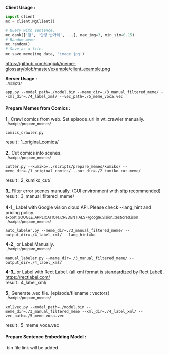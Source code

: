 <b>Client Usage :</b> <br>
```python
import client
mc = client.MgClient()

# Query with sentence.
mc.dank(['잠', '안녕 반가워', ...], max_img=3, min_sim=0.15) 
# Random meme
mc.random()
# Save as a file.
mc.save_meme(img_data, 'image.jpg')
```
https://github.com/sngjuk/meme-glossary/blob/master/example/client_example.png
<br>

<b>Server Usage :</b><br>
<sup>../scripts/</sup><br>
```
app.py --model_path=./model.bin --meme_dir=./3_manual_filtered_meme/ --xml_dir=./4_label_xml/ --vec_path=./5_meme_voca.vec
```
<h4>Prepare Memes from Comics :</h4>

<b>1_</b> Crawl comics from web. Set episode_url in wt_crawler manually. <br>
<sup>../scripts/prepare_memes/</sup><br>
```
comics_crawler.py
```

result : 1_original_comics/ <br>
<br>
<b>2_</b> Cut comics into scenes. <br>
<sup>../scripts/prepare_memes/</sup><br>
```
cutter.py --kumiko=../scripts/prepare_memes/kumiko/ --meme_dir=./1_original_comics/ --out_dir=./2_kumiko_cut_meme/
```

result : 2_kumiko_cut/<br>
<br>
<b>3_</b> Filter error scenes manually. (GUI environment with sftp recommended) <br>
result : 3_manual_filtered_meme/<br>
<br>
<b>4-1_</b> Label with Google vision cloud API. Please check --lang_hint and pricing policy. <br>
<sup>export GOOGLE_APPLICATION_CREDENTIALS=/google_vision_test/cred.json</sup> <br>
<sup>../scripts/prepare_memes/</sup><br>
```
auto_labeler.py --meme_dir=./3_manual_filtered_meme/ --output_dir=./4_label_xml/ --lang_hint=ko
```

<b>4-2_</b> or Label Manually. <br>
<sup>../scripts/prepare_memes/</sup><br>

```
manual_labeler.py --meme_dir=./3_manual_filtered_meme/ --output_dir=./4_label_xml/
```

<b>4-3_</b> or Label with Rect Label. (all xml format is standardized by Rect Label).<br>
https://rectlabel.com/ <br>
result : 4_label_xml/ <br>
<br>
<b>5_</b> Generate .vec file. {episode/filename : vectors} <br>
<sup>../scripts/prepare_memes/</sup><br>
```
xml2vec.py --model_path=./model.bin --meme_dir=./3_manual_filtered_meme --xml_dir=./4_label_xml/ --vec_path=./5_meme_voca.vec
```

result : 5_meme_voca.vec
<br>
<h4>Prepare Sentence Embedding Model :</h4>
.bin file link will be added.
